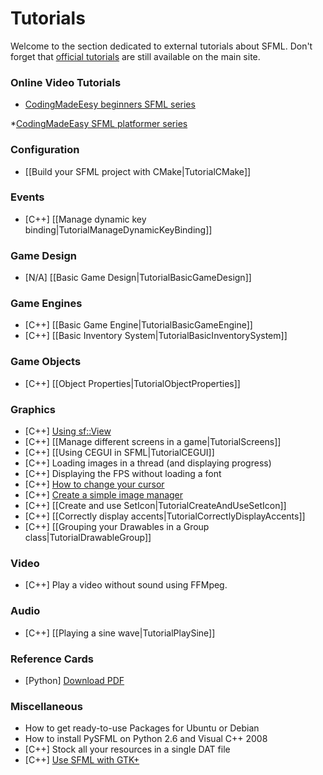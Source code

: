 # Tutorials

Welcome to the section dedicated to external tutorials about SFML. Don't forget that [official tutorials](http://www.sfml-dev.org/tutorials/) are still available on the main site.

### Online Video Tutorials
* [CodingMadeEesy beginners SFML series](http://www.youtube.com/playlist?list=PL0249162D5D6FA5D1)

*[CodingMadeEasy SFML platformer series](http://www.youtube.com/playlist?list=PLCB3138ADCE90F2EC)

### Configuration

* [[Build your SFML project with CMake|TutorialCMake]]

### Events

* [C++] [[Manage dynamic key binding|TutorialManageDynamicKeyBinding]]

### Game Design
* [N/A] [[Basic Game Design|TutorialBasicGameDesign]]

### Game Engines
* [C++] [[Basic Game Engine|TutorialBasicGameEngine]]
* [C++] [[Basic Inventory System|TutorialBasicInventorySystem]]

### Game Objects
* [C++] [[Object Properties|TutorialObjectProperties]]

### Graphics

* [C++] [Using sf::View](TutorialUsingView)
* [C++] [[Manage different screens in a game|TutorialScreens]]
* [C++] [[Using CEGUI in SFML|TutorialCEGUI]]
* [C++] Loading images in a thread (and displaying progress)
* [C++] Displaying the FPS without loading a font
* [C++] [How to change your cursor](TutorialChangeCursor)
* [C++] [Create a simple image manager](TutorialImageManager)
* [C++] [[Create and use SetIcon|TutorialCreateAndUseSetIcon]]
* [C++] [[Correctly display accents|TutorialCorrectlyDisplayAccents]]
* [C++] [[Grouping your Drawables in a Group class|TutorialDrawableGroup]]

### Video

* [C++] Play a video without sound using FFMpeg.

### Audio
* [C++] [[Playing a sine wave|TutorialPlaySine]]

### Reference Cards

* [Python] [Download PDF](http://www.losersjuegos.com.ar/_media/referencia/apuntes/pysfml/pysfml_reference_card.pdf)

### Miscellaneous

* How to get ready-to-use Packages for Ubuntu or Debian
* How to install PySFML on Python 2.6 and Visual C++ 2008
* [C++] Stock all your resources in a single DAT file
* [C++] [Use SFML with GTK+](http://lalaland.github.com/gtkGuide.html)